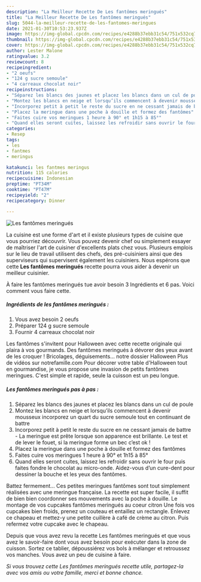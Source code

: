 ```yaml
---
description: "La Meilleur Recette De Les fantômes meringués"
title: "La Meilleur Recette De Les fantômes meringués"
slug: 5044-la-meilleur-recette-de-les-fantomes-meringues
date: 2021-01-30T10:53:23.937Z
image: https://img-global.cpcdn.com/recipes/e4288b37ebb31c54/751x532cq70/les-fantomes-meringues-photo-principale-de-la-recette.jpg
thumbnail: https://img-global.cpcdn.com/recipes/e4288b37ebb31c54/751x532cq70/les-fantomes-meringues-photo-principale-de-la-recette.jpg
cover: https://img-global.cpcdn.com/recipes/e4288b37ebb31c54/751x532cq70/les-fantomes-meringues-photo-principale-de-la-recette.jpg
author: Lester Malone
ratingvalue: 3.2
reviewcount: 8
recipeingredient:
- "2 oeufs"
- "124 g sucre semoule"
- "4 carreaux chocolat noir"
recipeinstructions:
- "Séparez les blancs des jaunes et placez les blancs dans un cul de poule"
- "Montez les blancs en neige et lorsqu’ils commencent à devenir mousseux incorporez un quart du sucre semoule tout en continuant de battre"
- "Incorporez petit à petit le reste du sucre en ne cessant jamais de battre La meringue est prête lorsque son apparence est brillante. Le test et de lever le fouet, si la meringue forme un bec c’est ok !"
- "Placez la meringue dans une poche à douille et formez des fantômes"
- "Faites cuire vos meringues 1 heure à 90° et 1h15 à 85°"
- "Quand elles seront cuites, laissez les refroidir sans ouvrir le four puis faites fondre le chocolat au micro-onde. Aidez-vous d’un cure-dent pour dessiner la bouche et les yeux des fantômes."
categories:
- Resep
tags:
- les
- fantmes
- meringus

katakunci: les fantmes meringus 
nutrition: 115 calories
recipecuisine: Indonesian
preptime: "PT34M"
cooktime: "PT47M"
recipeyield: "2"
recipecategory: Dinner

---
```



![Les fantômes meringués](https://img-global.cpcdn.com/recipes/e4288b37ebb31c54/751x532cq70/les-fantomes-meringues-photo-principale-de-la-recette.jpg)

La cuisine est une forme d'art et il existe plusieurs types de cuisine que vous pourriez découvrir. Vous pouvez devenir chef ou simplement essayer de maîtriser l'art de cuisiner d'excellents plats chez vous. Plusieurs emplois sur le lieu de travail utilisent des chefs, des pré-cuisiniers ainsi que des superviseurs qui supervisent également les cuisiniers. Nous espérons que cette <strong> Les fantômes meringués </strong> recette pourra vous aider à devenir un meilleur cuisinier.

<!--inarticleads1-->

À faire les fantômes meringués tue avoir besoin 3 Ingrédients et 6 pas. Voici comment vous faire cette.

##### Ingrédients de les fantômes meringués :

1. Vous avez besoin 2 oeufs
1. Préparer 124 g sucre semoule
1. Fournir 4 carreaux chocolat noir


Les fantômes s&#39;invitent pour Halloween avec cette recette originale qui plaira à vos gourmands. Des fantômes meringués à dévorer des yeux avant de les croquer ! Bricolages, déguisements… notre dossier Halloween Plus de vidéos sur notrefamille.com Pour décorer votre table d&#39;Halloween tout en gourmandise, je vous propose une invasion de petits fantômes meringues. C&#39;est simple et rapide, seule la cuisson est un peu longue. 

<!--inarticleads2-->

##### Les fantômes meringués pas à pas :

1. Séparez les blancs des jaunes et placez les blancs dans un cul de poule
1. Montez les blancs en neige et lorsqu’ils commencent à devenir mousseux incorporez un quart du sucre semoule tout en continuant de battre
1. Incorporez petit à petit le reste du sucre en ne cessant jamais de battre - La meringue est prête lorsque son apparence est brillante. Le test et de lever le fouet, si la meringue forme un bec c’est ok !
1. Placez la meringue dans une poche à douille et formez des fantômes
1. Faites cuire vos meringues 1 heure à 90° et 1h15 à 85°
1. Quand elles seront cuites, laissez les refroidir sans ouvrir le four puis faites fondre le chocolat au micro-onde. Aidez-vous d’un cure-dent pour dessiner la bouche et les yeux des fantômes.


Battez fermement… Ces petites meringues fantômes sont tout simplement réalisées avec une meringue française. La recette est super facile, il suffit de bien bien coordonner ses mouvements avec la poche à douille. Le montage de vos cupcakes fantômes meringués au coeur citron Une fois vos cupcakes bien froids, prenez un couteau et entaillez un rectangle. Enlevez ce chapeau et mettez-y une petite cuillère à café de crème au citron. Puis refermez votre cupcake avec le chapeau. 

<!--inarticleads1-->

<p>
Depuis que vous avez revu la recette Les fantômes meringués et que vous avez le savoir-faire dont vous avez besoin pour exécuter dans la zone de cuisson. Sortez ce tablier, dépoussiérez vos bols à mélanger et retroussez vos manches. Vous avez un peu de cuisine à faire.
</p>

<p>
<i>Si vous trouvez cette Les fantômes meringués recette utile, partagez-la avec vos amis ou votre famille, merci et bonne chance.</i>
</p>
